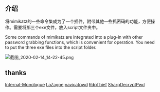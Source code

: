 ## 介绍

将mimikatz的一些命令集成为了一个插件，附带其他一些抓密码的功能，方便操作。需要将那三个exe文件，放入script文件夹中。

Some commands of mimikatz are integrated into a plug-in with other password grabbing functions, which is convenient for operation. You need to put the three exe files into the script folder.

![截图_2020-02-14_14-22-45.png](http://ww1.sinaimg.cn/large/007F8GgBly1gbvwyl5avxj30qj0j4n30.jpg)

## thanks

[Internal-Monologue](https://github.com/eladshamir/Internal-Monologue)
[LaZagne](https://github.com/AlessandroZ/LaZagne)
[navicatpwd](https://github.com/pxss/navicatpwd)
[RdpThief](https://github.com/0x09AL/RdpThief/)
[SharpDecryptPwd](https://github.com/uknowsec/SharpDecryptPwd)
